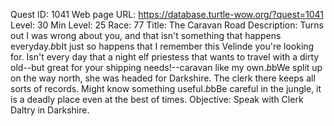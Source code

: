 Quest ID: 1041
Web page URL: https://database.turtle-wow.org/?quest=1041
Level: 30
Min Level: 25
Race: 77
Title: The Caravan Road
Description: Turns out I was wrong about you, and that isn't something that happens everyday.$b$bIt just so happens that I remember this Velinde you're looking for. Isn't every day that a night elf priestess that wants to travel with a dirty old--but great for your shipping needs!--caravan like my own.$b$bWe split up on the way north, she was headed for Darkshire. The clerk there keeps all sorts of records. Might know something useful.$b$bBe careful in the jungle, it is a deadly place even at the best of times.
Objective: Speak with Clerk Daltry in Darkshire.
